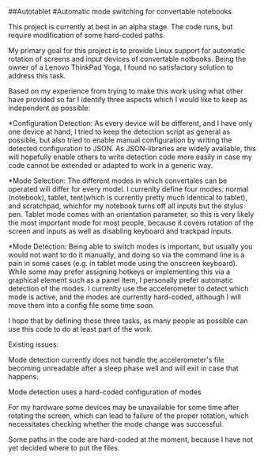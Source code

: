 ##Autotablet
#Automatic mode switching for convertable notebooks

This project is currently at best in an alpha stage. The code runs, but require modification of some hard-coded paths.

My primary goal for this project is to provide Linux support for automatic rotation of screens and input devices of convertable notbooks. Being the owner of a Lenovo ThinkPad Yoga, I found no satisfactory solution to address this task. 

Based on my experience from trying to make this work using what other have provided so far I identify three aspects which I would like to keep as independent as possible:

*Configuration Detection: As every device will be different, and I have only one device at hand, I tried to keep the detection script as general as possible, but also tried to enable manual configuration by writing the detected configuration to JSON. As JSON-libraries are widely available, this will hopefully enable others to write detection code more easily in case my code cannot be extended or adapted to work in a generic way.

*Mode Selection: The different modes in which convertales can be operated will differ for every model. I currenlty define four modes: normal (notebook), tablet, tent(which is currently pretty much identical to tablet), and scratchpad, whichfor my notebook turns off all inputs but the stylus pen. Tablet mode comes with an orientation parameter, so this is very likely the most important mode for most people, because it covers rotation of the screen and inputs as well as disabling keyboard and trackpad inputs.

*Mode Detection: Being able to switch modes is important, but usually you would not want to do it manually, and doing so via the command line is a pain in some cases (e.g. in tablet mode using the onscreen keyboard). While some may prefer assigning hotkeys or implementing this via a graphical element such as a panel item, I personally prefer automatic detection of the modes. I currenlty use the accelerometer to detect which mode is active, and the modes are currently hard-coded, although I will move them into a config file some time soon.

I hope that by defining these three tasks, as many people as possible can use this code to do at least part of the work.

Existing issues:

Mode detection currently does not handle the accelerometer's file becoming unreadable after a sleep phase well and will exit in case that happens.

Mode detection uses a hard-coded configuration of modes

For my hardware some devices may be unavailable for some time after rotating the screen, which can lead to failure of the proper rotation, which necessitates checking whether the mode change was successful.

Some paths in the code are hard-coded at the moment, because I have not yet decided where to put the files.
